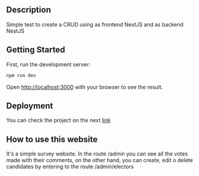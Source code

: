 ## Description

Simple test to create a CRUD using as frontend NextJS and as backend NestJS

## Getting Started

First, run the development server:

```bash
npm run dev
```

Open [http://localhost:3000](http://localhost:3000) with your browser to see the result.

## Deployment
You can check the project on the next [link](https://nextjs-crud-pied-five.vercel.app/)

## How to use this website
It's a simple survey website. In the route /admin you can see all the votes made with their comments, on the other hand, you can create, edit o delete candidates by entering to the route /admin/electors

